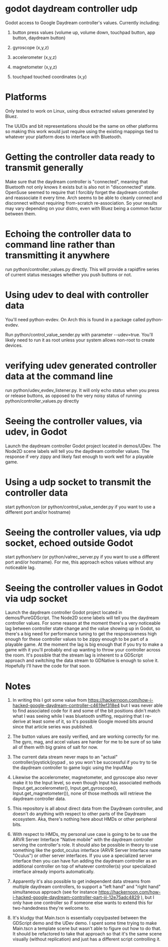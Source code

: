 # godot daydream controller udp
Godot access to Google Daydream controller's values.  Currently including: 

1) button press values (volume up, volume down, touchpad button, app button, daydream button)

2) gyroscope (x,y,z)

3) accelerometer (x,y,z)

4) magnetometer (x,y,z)

5) touchpad touched coordinates (x,y)

# Platforms
Only tested to work on Linux, using dbus extracted values generated by Bluez.  

The UUIDs and bit representations should be the same on other platforms so making this work would just require using the existing mappings tied to whatever your platform does to interface with Bluetooth.

# Getting the controller data ready to transmit generally
Make sure that the daydream controller is "connected", meaning that Bluetooth not only knows it exists but is also not in "disconnected" state.  OpenSuse seemed to require that I forcibly forget the daydream controller and reassociate it every time.  Arch seems to be able to cleanly connect and disconnect without requiring from-scratch re-association.  So your results may vary depending on your distro, even with Bluez being a common factor between them.

# Echoing the controller data to command line rather than transmitting it anywhere
run python/controller_values.py directly.  This will provide a rapidfire series of current status messages whether you push buttons or not.

# Using udev to deal with controller data
You'll need python-evdev.  On Arch this is found in a package called python-evdev.

Run python/control_value_sender.py with parameter --udev=true.  You'll likely need to run it as root unless your system allows non-root to create devices.

# verifying udev generated controller data at the command line
run python/udev_evdev_listener.py.  It will only echo status when you press or release buttons, as opposed to the very noisy status of running python/controller_values.py directly

# Seeing the controller values, via udev, in Godot
Launch the daydream controller Godot project located in demos/UDev.  The Node2D scene labels will tell you the daydream controller values.  The response if very zippy and likely fast enough to work well for a playable game.

# Using a udp socket to transmit the controller data
start python/con (or python/control_value_sender.py if you want to use a different port and/or hostname)

# Seeing the controller values, via udp socket, echoed outside Godot
start python/serv (or python/valrec_server.py if you want to use a different port and/or hostname).  For me, this approach echos values without any noticeable lag.

# Seeing the controller values in Godot via udp socket
Launch the daydream controller Godot project located in demos/PureGDScript.  The Node2D scene labels will tell you the daydream controller values.  For some reason at the moment there's a very noticeable lag between controller state change and the value showing up in Godot, so there's a big need for performance tuning to get the responsiveness high enough for these controller values to be zippy enough to be part of a playable game.  At the moment the lag is big enough that if you try to make a game with it you'll probably end up wanting to throw your controller across the room.  It's possible that the stream lag is inherent to a GDScript approach and switching the data stream to GDNative is enough to solve it.  Hopefully I'll have the code for that soon.

# Notes
1) In writing this I got some value from https://hackernoon.com/how-i-hacked-google-daydream-controller-c4619ef318e4 but I was never able to find associated code for it and some of the bit positions didn't match what I was seeing while I was bluetooth sniffing, requiring that I re-derive at least some of it, so it's possible Google moved bits around since that article series was published.

2) The button values are easily verified, and are working correctly for me.  The gyro, mag, and accel values are harder for me to be sure of so take all of them with big grains of salt for now.

2) The current data stream never maps to an "actual" controller/joystick/joypad , so you won't be successful if you try to tie the daydream controller to game logic using the InputMap

3) Likewise the accelerometer, magnetometer, and gyroscope also never make it to the Input level, so even though Input has associated methods (Input.get_accelerometer(), Input.get_gyroscope(), Input.get_magnetometer()), none of those methods will retrieve the daydream controller data.

4) This repository is all about direct data from the Daydream controller, and doesn't do anything with respect to other parts of the Daydream ecosystem.  Aka, there's nothing here about HMDs or other peripheral bits.

5) With respect to HMDs, my personal use case is going to be to use the ARVR Server Interface "Native mobile" with the daydream controller serving the controller's role.  It should also be possible in theory to use something like the godot_oculus interface (ARVR Server Interface name "Oculus") or other server interfaces.  If you use a specialized server interface then you can have fun adding the daydream controller as an additional controller on top of whatever controller(s) your specialized interface already imports automatically.

6) Apparently it's also possible to get independent data streams from multiple daydream controllers, to support a "left hand" and "right hand" simultaneous approach (see for instance https://hackernoon.com/how-i-hacked-google-daydream-controller-part-iii-12e75adc4829 ), but I only have one controller so if someone else wants to extend this for two-handedness they're welcome to.

7) It's kludgy that Main.tscn is essentially copy/pasted between the GDScript demo and the UDev demo.  I spent some time trying to make Main.tscn a template scene but wasn't able to figure out how to do that.  It should be refactored to take that approach so that it's the same scene visually (without replication) and just has a different script controlling it.